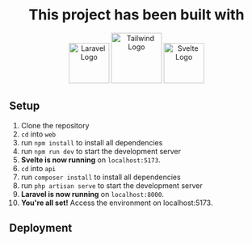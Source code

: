 
<h1 align="center">This project has been built with</h1>

<p align="center">
    <a href="https://laravel.com" target="_blank"><img src="https://upload.wikimedia.org/wikipedia/commons/9/9a/Laravel.svg" width="80" alt="Laravel Logo"></a>
    <a href="https://tailwindcss.com" target="_blank"><img src="https://upload.wikimedia.org/wikipedia/commons/d/d5/Tailwind_CSS_Logo.svg" width="100" alt="Tailwind Logo"></a>
    <a href="https://svelte.dev" target="_blank"><img src="https://upload.wikimedia.org/wikipedia/commons/1/1b/Svelte_Logo.svg" width="80" alt="Svelte Logo"></a>
</p>

## Setup

1. Clone the repository
2. `cd` into `web`
3. run `npm install` to install all dependencies
4. run `npm run dev` to start the development server
5. **Svelte is now running** on `localhost:5173`.
6. `cd` into `api`
7. run `composer install` to install all dependencies
8. run `php artisan serve` to start the development server
9. **Laravel is now running** on `localhost:8000`.
10. **You're all set!** Access the environment on localhost:5173.



## Deployment